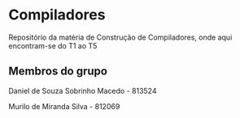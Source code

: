 # Compiladores
Repositório da matéria de Construção de Compiladores, onde aqui encontram-se do T1 ao T5

## Membros do grupo

Daniel de Souza Sobrinho Macedo - 813524 

Murilo de Miranda Silva - 812069
